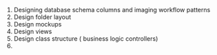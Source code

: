 1. Designing database schema columns and imaging workflow patterns
2. Design folder layout
3. Design mockups
4. Design views
5. Design class structure ( business logic controllers)
6. 